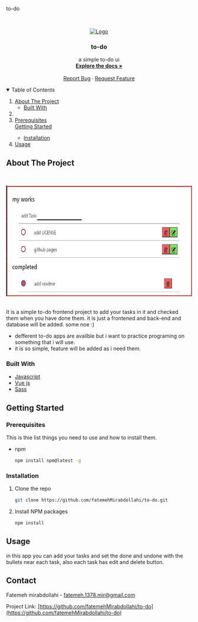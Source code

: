  to-do

<!-- PROJECT LOGO -->
<br />
<p align="center">
  <a href="https://github.com/fatemehMirabdollahi/to-do">
    <img src="public/logo.ico" alt="Logo" width="100" height="100">
  </a>

  <h3 align="center">to-do</h3>

  <p align="center">
    a simple to-do ui
    <br />
    <a href="https://github.com/fatemehMirabdollahi/to-do"><strong>Explore the docs »</strong></a>
    <br />
    <br />
    <a href="https://github.com/fatemehMirabdollahi/to-do/issues">Report Bug</a>
    ·
    <a href="https://github.com/fatemehMirabdollahi/to-do/issues">Request Feature</a>
  </p>
</p>



<!-- TABLE OF CONTENTS -->
<details open="open">
  <summary>Table of Contents</summary>
  <ol>
    <li>
      <a href="#about-the-project">About The Project</a>
      <ul>
        <li><a href="#built-with">Built With</a></li>
      </ul>
    </li>
    <li>
       <li><a href="#prerequisites">Prerequisites</a></li>
      <a href="#getting-started">Getting Started</a>
      <ul>
        <li><a href="#installation">Installation</a></li>
      </ul>
    </li>
    <li><a href="#usage">Usage</a></li>
  </ol>
</details>



<!-- ABOUT THE PROJECT -->
## About The Project
</br>
<p align="center">
<img  src="screenshot.png" alt="Logo" width="600" height="300">
</p>
</br>
It is a simple to-do frontend project to add your tasks in it and checked them when you have done them.
it is just a frontened and back-end and database will be added.
some noe :)

* defferent to-do apps are availble but i want to practice programing on something that i will use.
* it is so simple, feature will be added as i need them.

### Built With

* [Javascript](www.javascript.com)
* [Vue js](Vue.jsvuejs.org)
* [Sass](https://sass-lang.com/)



<!-- GETTING STARTED -->
## Getting Started

### Prerequisites

This is thie list things you need to use and how to install them.
    <br />

* npm
    <br />

  ```sh
  npm install npm@latest -g
  ```

### Installation

1. Clone the repo
    <br />

   ```sh
   git clone https://github.com/fatemehMirabdollahi/to-do.git
   ```
2. Install NPM packages
    <br />

   ```sh
   npm install
   ```


<!-- USAGE EXAMPLES -->
## Usage

  in this app you can add your tasks and set the done and undone  with the bullets near each task, also each task has edit and delete button.


<!-- CONTACT -->
## Contact

Fatemeh mirabdollahi - fatemeh.1378.mir@gmail.com

Project Link: [https://github.com/fatemehMirabdollahi/to-do](https://github.com/fatemehMirabdollahi/to-do)
